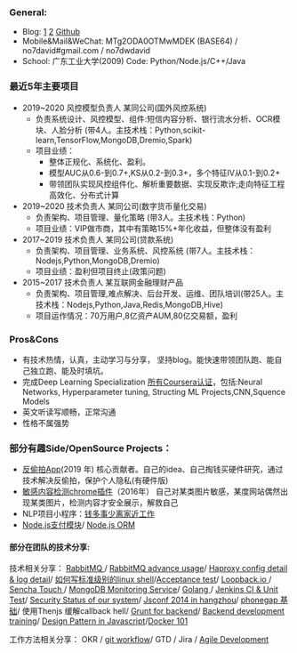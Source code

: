 ### General:
 - Blog: [1](http://cnblogs.com/no7dw) [2](http://www.deng.io) [Github](http://github.com/no7dw)
 - Mobile&Mail&WeChat: MTg2ODA0OTMwMDEK (BASE64) / no7david#gmail.com / no7dwdavid
 - School: 广东工业大学(2009)   Code: Python/Node.js/C++/Java

### 最近5年主要项目
- 2019~2020 风控模型负责人 某同公司(国外风控系统)
    - 负责系统设计、风控模型、组件:短信内容分析、银行流水分析、OCR模块、人脸分析 (带4人。主技术栈：Python,scikit-learn,TensorFlow,MongoDB,Dremio,Spark)    
    - 项目业绩：
        - 整体正规化、系统化、盈利。    
        - 模型AUC从0.6-到0.7+,KS从0.2-到0.3+，多个特征IV从0.1-到0.2+
        - 带领团队实现风控组件化、解析重要数据、实现反欺诈;走向特征工程高效化、分布式计算
- 2019~2020 技术负责人 某同公司(数字货币量化交易)
    - 负责架构、项目管理、量化策略 (带3人。主技术栈：Python)
    - 项目业绩：VIP做市商，其中有策略15%+年化收益，但整体没有盈利
- 2017~2019 技术负责人 某同公司(贷款系统)
    - 负责架构、项目管理、业务系统、风控系统 (带7人。主技术栈：Nodejs,Python,MongoDB,Dremio)
    - 项目业绩：盈利但项目终止(政策问题)
- 2015~2017 技术负责人 某互联网金融理财产品
    - 负责架构、项目管理,难点解决、后台开发、运维、团队培训(带25人。主技术栈：Nodejs,Python,Java,Redis,MongoDB,Hive)
    - 项目运作情况：70万用户,8亿资产AUM,80亿交易额，盈利

### Pros&Cons
 - 有技术热情，认真，主动学习与分享， 坚持blog。能快速带领团队跑、能自己独立跑、能及时填坑。
 - 完成Deep Learning Specialization [所有Coursera认证](https://www.coursera.org/account/accomplishments/specialization/DQ3XU6D9VL4V)，包括:Neural Networks, Hyperparameter tuning, Structing ML Projects,CNN,Squence Models
 - 英文听读写顺畅，正常沟通
 - 性格不属强势

### 部分有趣Side/OpenSource Projects：
- [反偷拍App](https://a.app.qq.com/o/simple.jsp?pkgname=com.awang.checkcam)(2019 年)
核心贡献者。自己的idea、自己掏钱买硬件研究，通过技术解决反偷拍，保护个人隐私(有硬件版)
- [敏感内容检测chrome插件](https://github.com/no7dw/anti-snake-chrome-extension)（2016年）
自己对某类图片敏感，某度网站偶然出现某类图片，检测内容才安全展示，解救自己
- NLP项目小程序：[钱多事少离家近工作](https://github.com/MRNJobs)
- [Node.js支付模块][11]/ [Node.js ORM][13] 
 
#### 部分在团队的技术分享: 
 
 技术相关分享：
[RabbitMQ ](https://github.com/no7dw/rabbitmq-demo/) / [RabbitMQ advance usage](https://github.com/no7dw/rabbitmq-demo/blob/master/advance.md)/ [Haproxy config detail & log detail](https://docs.google.com/presentation/d/1iXsMbMgC0ikmZiP0hGnYaWVHIZouArwQ5p9_DJ_Je9U/edit#slide=id.g123cd1a7c3_0_41)/ [如何写标准级别的linux shell](http://www.deng.io/2016/05/15/linux-shell-script/)/[Acceptance test][14]/ [Loopback.io ][15]/ [Sencha Touch ][16]/ [MongoDB Monitoring Service][17]/ [Golang ](https://docs.google.com/presentation/d/1bQdstLrHHfc9AATmd-fa2UHZaI1rgxH9k04NQzr5Ry4/edit#slide=id.p)/ [Jenkins CI & Unit Test](https://docs.google.com/presentation/d/1_VFfaBkQEkAaMzJwGlf_hhGO6qqL7ex_jQdVc4uT6CY/edit#slide=id.p)/ [Security Status of our system](https://docs.google.com/presentation/d/1hmg83ArtCseaw_HP1VlLGN2Sn10iy0TabYn5XE36Yw4/edit#slide=id.g5ca66c4c1_010)/ [Jsconf 2014 in hangzhou](https://docs.google.com/presentation/d/1afopKqsl6YjwFO15T0mIsRNPt1rbs39zibaQe2XNCb8/edit#slide=id.p)/ [phonegap 基础](https://docs.google.com/presentation/d/15BsAysxtBs0bmQUMFrYcpqPAobIGOxIJqgzcmBDynWY/edit#slide=id.p)/ 使用Thenjs 缓解callback hell/ [Grunt for backend](https://docs.google.com/presentation/d/1YuxXuR8nDLx3c4FqY3pC27qfIgViuJITd3nHnYuFmFU/edit#slide=id.g902209502_0_0)/ [Backend development training](https://docs.google.com/presentation/d/1RRZ1yehGUv3Wh85Z9dctHqsXEYzJ0M7kMDB0uOOA6mU/edit#slide=id.p)/ [Design Pattern in Javascript](https://docs.google.com/presentation/d/1tuj5syAmwRkfX25bpLMmHPWFR0wLiBL4dSRhVfuNQtM/edit#slide=id.p)/[Docker ](http://www.deng.io/2016/01/14/docker-common-error/) [101](http://www.deng.io/2016/01/14/docker-command/)


工作方法相关分享：
OKR / [git workflow](https://docs.google.com/presentation/d/1MtG8Xak3XLnDHkZ_h83_OH-w-_oWmsXXt31rsjdSOMs/edit#slide=id.p)/ GTD / Jira / [Agile Development](https://docs.google.com/presentation/d/14kvpRIj8V20BdJBIHLfo7R2YsEVd5rAacpk6x4WOwE4/edit#slide=id.p)

  [1]: http://www.cnblogs.com/no7dw
  [2]: http://www.deng.io
  [3]: http://www.github.com/no7dw
  [4]: http://stackoverflow.com/users/2412549/no7dw?tab=profile
  [5]: https://github.com/no7dw/lianlianpay
  [6]: https://github.com/no7dw/cplusplus-learning
  [7]: https://github.com/no7dw/btpd
  [8]: https://github.com/no7dw/go-practice
  [9]: https://github.com/no7dw/python-learning
  [10]: https://github.com/no7dw/bbs-images-crawler
  [11]: https://www.npmjs.com/package/lianlianpay
  [12]: https://www.npmjs.com/package/asset_cal
  [13]: https://github.com/balderdashy/sails-mongo/pull/350
  [14]: https://github.com/no7dw/acceptance-test-slide
  [15]: https://github.com/no7dw/loopback.io-slide
  [16]: https://github.com/no7dw/SenchaTouch-slide
  [17]: https://github.com/no7dw/mms-slide

